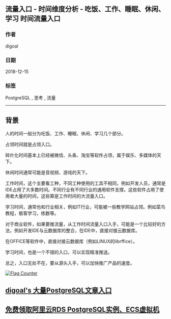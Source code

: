 ## 流量入口 - 时间维度分析 - 吃饭、工作、睡眠、休闲、学习 时间流量入口  
                                                                                                
### 作者                                                                                                                                             
digoal                                                                                           
                                                                                                  
### 日期                                                                                             
2018-12-15                                                                                            
                                                                                              
### 标签                                                                                           
PostgreSQL , 思考 , 流量      
                                                                                                
----                                                                                          
                                                                                                   
## 背景     
人的时间一般分为吃饭、工作、睡眠、休闲、学习几个部分。  
  
占领时间就是占领入口。  
  
碎片化时间基本上已经被微信、头条、淘宝等软件占领，属于娱乐、多媒体的天下。  
  
休闲时间通常可能是音视频、游戏的天下。  
  
工作时间，这个主要看工种，不同工种使用的工具不相同，例如开发人员，通常是IDE占用了大多数时间。不同行业有不同行业的通用软件支撑。这些软件占用了使用者大量的时间，这些算是工作时间的大流量入口。  
  
学习时间，通常也和行业相关，例如IT行业，可能被一些教学网站占领。例如菜鸟教程，极客学习，练数等。  
  
对于商业软件，如果要推流量，从工作时间流量入口入手，可能是一个比较好的方法，例如开发IDE与云数据库的整合，在IDE中，直接对接云数据库。  
  
在OFFICE等软件中，直接对接云数据库（例如LINUX的librffice）。  
  
学习时间，也是一个不错的入口，可以实现精准推送。  
    
总之，入口无处不在，要从源头入手，可以加快推广产品的速度。    
  
  
<a rel="nofollow" href="http://info.flagcounter.com/h9V1"  ><img src="http://s03.flagcounter.com/count/h9V1/bg_FFFFFF/txt_000000/border_CCCCCC/columns_2/maxflags_12/viewers_0/labels_0/pageviews_0/flags_0/"  alt="Flag Counter"  border="0"  ></a>  
  
  
## [digoal's 大量PostgreSQL文章入口](https://github.com/digoal/blog/blob/master/README.md "22709685feb7cab07d30f30387f0a9ae")
  
  
## [免费领取阿里云RDS PostgreSQL实例、ECS虚拟机](https://free.aliyun.com/ "57258f76c37864c6e6d23383d05714ea")
  
